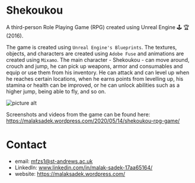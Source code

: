 # Shekoukou
A third-person Role Playing Game (RPG) created using Unreal Engine 🕹 🏆 (2016).

The game is created using `Unreal Engine's Blueprints`. The textures, objects, and characters are created using `Adobe Fuse` and animations are created using `Mixamo`. The main character - Shekoukou - can move around, crouch and jump, he can pick up weapons, armor and consumables and equip or use them from his inventory. He can attack and can level up when he reaches certain locations, when he earns points from levelling up, his stamina or health can be improved, or he can unlock abilities such as a higher jump, being able to fly, and so on.

![picture alt](https://github.com/MalakSadek/Shekoukou/blob/master/OutputDAG.png "Output Report")

Screenshots and videos from the game can be found here: https://malaksadek.wordpress.com/2020/05/14/shekoukou-rpg-game/

# Contact

* email: mfzs1@st-andrews.ac.uk
* LinkedIn: www.linkedin.com/in/malak-sadek-17aa65164/
* website: https://malaksadek.wordpress.com/

